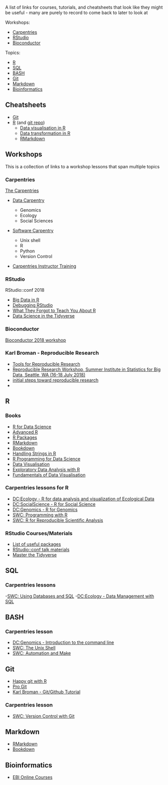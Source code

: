 A list of links for courses, tutorials, and cheatsheets that look like they might be useful - many are purely to record to come back to later to look at

Workshops:
- [Carpentries](#carpentries)
- [RStudio](#rstudio)
- [Bioconductor](#bioconductor)

Topics:
- [R](#r)
- [SQL](#sql)
- [BASH](#bash)
- [Git](#git)
- [Markdown](#markdown)
- [Bioinformatics](#bioinformatics)

## Cheatsheets

- [Git](https://zeroturnaround.com/rebellabs/git-commands-and-best-practices-cheat-sheet/)
- [R](https://www.rstudio.com/resources/cheatsheets/) (and [git repo](https://github.com/rstudio/cheatsheets))
  - [Data visualisation in R](https://github.com/rstudio/cheatsheets/raw/master/data-visualization-2.1.pdf)
  - [Data transformation in R](https://github.com/rstudio/cheatsheets/raw/master/data-transformation.pdf)
  - [RMarkdown](https://github.com/rstudio/cheatsheets/raw/master/rmarkdown-2.0.pdf)

## Workshops

This is a collection of links to a workshop lessons that span multiple topics


### Carpentries

[The Carpentries](http://carpentries.org)

- [Data Carpentry](http://datacarpentry.org)
  - Genomics
  - Ecology
  - Social Sciences

- [Software Carpentry](https://software-carpentry.org/lessons/)
  - Unix shell
  - R
  - Python
  - Version Control

- [Carpentries Instructor Training](https://carpentries.github.io/instructor-training/)

### RStudio

RStudio::conf 2018
- [Big Data in R](https://github.com/rstudio/bigdataclass2018)
- [Debugging RStudio](https://github.com/ajmcoqui/debuggingRStudio)
- [What They Forgot to Teach You About R](https://github.com/jennybc/what-they-forgot)
- [Data Science in the Tidyverse](https://github.com/cwickham/data-science-in-tidyverse)


### Bioconductor

[Bioconductor 2018 workshop](https://bioconductor.github.io/BiocWorkshops/index.html)

### Karl Broman - Reproducible Research

- [Tools for Reproducible Research](http://kbroman.org/Tools4RR/)
- [Reproducible Research Workshop, Summer Institute in Statistics for Big Data, Seattle, WA (16-18 July 2018)](https://github.com/kabagg/sisbid_2018_rr)
- [initial steps toward reproducible research](https://kbroman.org/steps2rr)
- []()
## R

### Books

- [R for Data Science](http://r4ds.had.co.nz/)
- [Advanced R](adv-r.had.co.nz)
- [R Packages](http://r-pkgs.had.co.nz/)
- [RMarkdown](https://bookdown.org/yihui/rmarkdown/)
- [Bookdown](https://bookdown.org/yihui/bookdown/)
- [Handling Strings in R](https://www.gastonsanchez.com/r4strings/)
- [R Programming for Data Science](https://bookdown.org/rdpeng/rprogdatascience/)
- [Data Visualisation](https://socviz.co)
- [Exploratory Data Analysis with R](https://bookdown.org/rdpeng/exdata/)
- [Fundamentals of Data Visualisation](https://serialmentor.com/dataviz/)

### Carpentries lessons for R 
- [DC:Ecology -  R for data analysis and visualization of Ecological Data](https://datacarpentry.org/R-ecology-lesson/)
- [DC:SocialScience - R for Social Science](https://datacarpentry.org/r-socialsci/)
- [DC:Genomics -  R for Genomics](https://datacarpentry.org/R-genomics/)
- [SWC: Programming with R](http://swcarpentry.github.io/r-novice-inflammation)
- [SWC: R for Reproducible Scientific Analysis](http://swcarpentry.github.io/r-novice-gapminder)

### RStudio Courses/Materials

- [List of useful packages](https://github.com/rstudio/RStartHere)
- [RStudio::conf talk materials](https://github.com/rstudio/rstudio-conf)
- [Master the Tidyverse](https://github.com/rstudio/master-the-tidyverse)



## SQL

### Carpentries lessons
-[SWC: Using Databases and SQL](http://swcarpentry.github.io/sql-novice-survey)
-[DC:Ecology - Data Management with SQL](https://datacarpentry.org/sql-ecology-lesson/)

## BASH
### Carpentries lesson
- [DC:Genomics - Introduction to the command line](https://datacarpentry.org/shell-genomics/)
- [SWC: The Unix Shell](http://swcarpentry.github.io/shell-novice)
- [SWC: Automation and Make](http://swcarpentry.github.io/make-novice/)

## Git

- [Happy git with R](http://happygitwithr.com)
- [Pro Git](https://git-scm.com/book/en/v2)
- [Karl Broman - Git/Github Tutorial](https://kbroman.org/github_tutorial)

### Carpentries lesson
- [SWC: Version Control with Git](http://swcarpentry.github.io/git-novice)


## Markdown


- [RMarkdown](https://bookdown.org/yihui/rmarkdown/)
- [Bookdown](https://bookdown.org/yihui/bookdown/)

## Bioinformatics

- [EBI Online Courses](https://www.ebi.ac.uk/training/online/)

